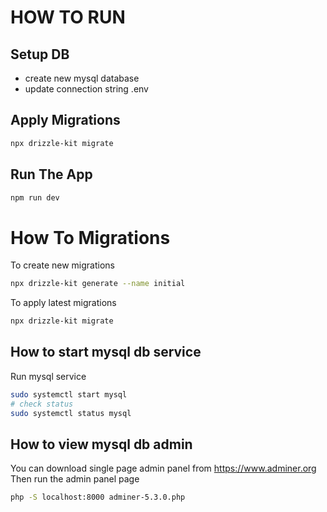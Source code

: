 # HOW TO RUN

## Setup DB
- create new mysql database
- update connection string .env

## Apply Migrations
```bash
npx drizzle-kit migrate
```

## Run The App
```bash
npm run dev
```

# How To Migrations
To create new migrations
```bash
npx drizzle-kit generate --name initial
```

To apply latest migrations
```bash
npx drizzle-kit migrate
```

## How to start mysql db service
Run mysql service 
```bash
sudo systemctl start mysql
# check status
sudo systemctl status mysql
```

## How to view mysql db admin
You can download single page admin panel from https://www.adminer.org
Then run the admin panel page
```bash
php -S localhost:8000 adminer-5.3.0.php
```